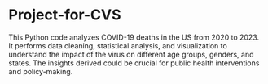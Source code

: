 # Project-for-CVS
This Python code analyzes COVID-19 deaths in the US from 2020 to 2023. It performs data cleaning, statistical analysis, and visualization to understand the impact of the virus on different age groups, genders, and states. The insights derived could be crucial for public health interventions and policy-making.
